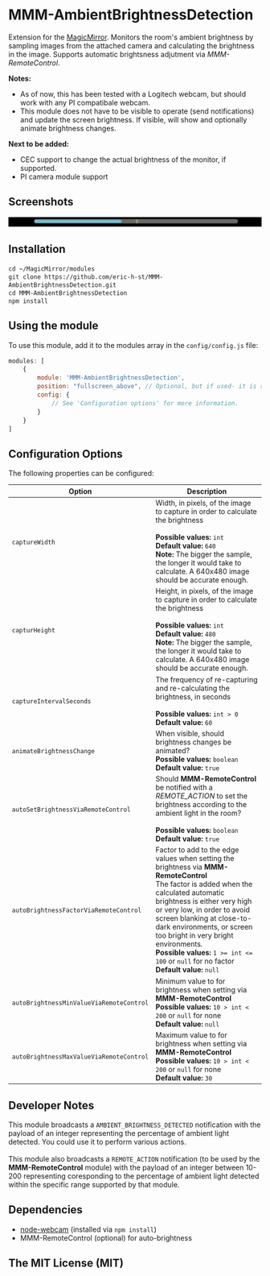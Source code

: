 # MMM-AmbientBrightnessDetection
Extension for the [MagicMirror](https://github.com/MichMich/MagicMirror). 
Monitors the room's ambient brightness by sampling images from the attached camera and calculating the brightness in the image. 
Supports automatic brightsness adjutment via <i>MMM-RemoteControl</i>.

**Notes:**
* As of now, this has been tested with a Logitech webcam, but should work with any PI compatibale webcam.
* This module does not have to be visible to operate (send notifications) and update the screen brightness. If visible, will show and optionally animate brightness changes. 

**Next to be added:** 

* CEC support to change the actual brightness of the monitor, if supported.
* PI camera module support

## Screenshots

![](screenshots/screenshot.png)

## Installation
````
cd ~/MagicMirror/modules
git clone https://github.com/eric-h-st/MMM-AmbientBrightnessDetection.git
cd MMM-AmbientBrightnessDetection
npm install
````

## Using the module

To use this module, add it to the modules array in the `config/config.js` file:
````javascript
modules: [
	{
		module: 'MMM-AmbientBrightnessDetection',
		position: "fullscreen_above", // Optional, but if used- it is recommended to use "fullscreen_above" only
		config: {
			// See 'Configuration options' for more information.
		}
	}
]
````

## Configuration Options

The following properties can be configured:

<table width="100%">
	<!-- why, markdown... -->
	<thead>
		<tr>
			<th>Option</th>
			<th width="100%">Description</th>
		</tr>
	<thead>
	<tbody>
		<tr>
			<td><code>captureWidth</code></td>
			<td>Width, in pixels, of the image to capture in order to calculate the brightness<br>
				<br><b>Possible values:</b> <code>int</code>
				<br><b>Default value:</b> <code>640</code>
        <br><b>Note:</b> The bigger the sample, the longer it would take to calculate. A 640x480 image should be accurate enough. 
			</td>
		</tr>
		<tr>
			<td><code>capturHeight</code></td>
			<td>Height, in pixels, of the image to capture in order to calculate the brightness<br>
				<br><b>Possible values:</b> <code>int</code>
				<br><b>Default value:</b> <code>480</code>
        <br><b>Note:</b> The bigger the sample, the longer it would take to calculate. A 640x480 image should be accurate enough. 
			</td>
		</tr>
		<tr>
			<td><code>captureIntervalSeconds</code></td>
			<td>The frequency of re-capturing and re-calculating the brightness, in seconds<br>
				<br><b>Possible values:</b> <code>int > 0</code>
				<br><b>Default value:</b> <code>60</code>
			</td>
		</tr>
		<tr>
			<td><code>animateBrightnessChange</code></td>
			<td>When visible, should brightness changes be animated?
				<br><b>Possible values:</b> <code>boolean</code>
				<br><b>Default value:</b> <code>true</code>
			</td>
		</tr>	
		<tr>
			<td><code>autoSetBrightnessViaRemoteControl</code></td>
			<td>Should <b>MMM-RemoteControl</b> be notified with a <i>REMOTE_ACTION</i> to set the brightness according to the ambient light in the room?<br>
				<br><b>Possible values:</b> <code>boolean</code>
				<br><b>Default value:</b> <code>true</code>
			</td>
		</tr>
		<tr>
			<td><code>autoBrightnessFactorViaRemoteControl</code></td>
			<td>Factor to add to the edge values when setting the brightness via <b>MMM-RemoteControl</b>
				<br>The factor is added when the calculated automatic brightness is either very high or very low, in order to avoid screen blanking at close-to-dark environments, or screen too bright in very bright environments. 
				<br><b>Possible values:</b> <code>1 >= int <= 100</code> or <code>null</code> for no factor
				<br><b>Default value:</b> <code>null</code>
			</td>
		</tr>
		<tr>
			<td><code>autoBrightnessMinValueViaRemoteControl</code></td>
			<td>Minimum value to for brightness when setting via <b>MMM-RemoteControl</b>
				<br><b>Possible values:</b> <code>10 > int < 200</code> or <code>null</code> for none
				<br><b>Default value:</b> <code>null</code>
			</td>
		</tr>
		<tr>
			<td><code>autoBrightnessMaxValueViaRemoteControl</code></td>
			<td>Maximum value to for brightness when setting via <b>MMM-RemoteControl</b>
				<br><b>Possible values:</b> <code>10 > int < 200</code> or <code>null</code> for none
				<br><b>Default value:</b> <code>30</code>
			</td>
		</tr>
  </tbody>
</table>

## Developer Notes
This module broadcasts a `AMBIENT_BRIGHTNESS_DETECTED` notification with the payload of an integer representing the percentage of ambient light detected. You could use it to perform various actions. 
<br>
<br>
This module also broadcasts a `REMOTE_ACTION` notification (to be used by the <b>MMM-RemoteControl</b> module) with the payload of an integer between 10-200 representing coresponding to the percentage of ambient light detected within the specific range supported by that module. 


## Dependencies
- [node-webcam](https://www.npmjs.com/package/node-webcam) (installed via `npm install`)
- MMM-RemoteControl (optional) for auto-brightness 

## The MIT License (MIT)
